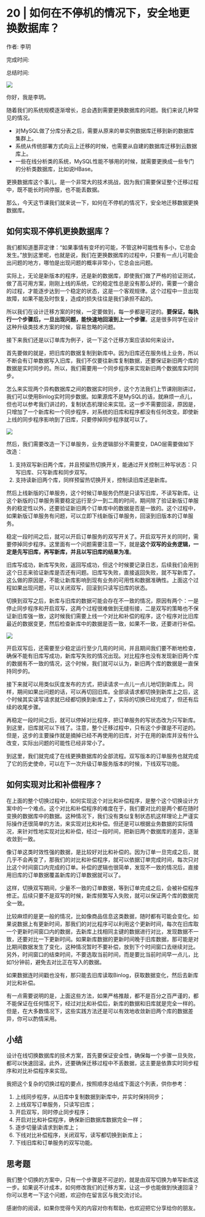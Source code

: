 # 20 \| 如何在不停机的情况下，安全地更换数据库？

作者: 李玥

完成时间:

总结时间:

![](<https://static001.geekbang.org/resource/image/02/93/023e724a40bd6c470a92d32fa2a24c93.jpg>)

<audio><source src="https://static001.geekbang.org/resource/audio/3e/8c/3e831695f95ca084d076ad803f05c68c.mp3" type="audio/mpeg"></audio>

你好，我是李玥。

随着我们的系统规模逐渐增长，总会遇到需要更换数据库的问题。我们来说几种常见的情况。

- 对MySQL做了分库分表之后，需要从原来的单实例数据库迁移到新的数据库集群上。
- 系统从传统部署方式向云上迁移的时候，也需要从自建的数据库迁移到云数据库上。
- 一些在线分析类的系统，MySQL性能不够用的时候，就需要更换成一些专门的分析类数据库，比如说HBase。

<!-- -->

更换数据库这个事儿，是一个非常大的技术挑战，因为我们需要保证整个迁移过程中，既不能长时间停服，也不能丢数据。

那么，今天这节课我们就来说一下，如何在不停机的情况下，安全地迁移数据更换数据库。

## 如何实现不停机更换数据库？

我们都知道墨菲定律：“如果事情有变坏的可能，不管这种可能性有多小，它总会发生。”放到这里呢，也就是说，我们在更换数据库的过程中，只要有一点儿可能会出问题的地方，哪怕是出现问题的概率非常小，它总会出问题。

实际上，无论是新版本的程序，还是新的数据库，即使我们做了严格的验证测试，做了高可用方案，刚刚上线的系统，它的稳定性总是没有那么好的，需要一个磨合的过程，才能逐步达到一个稳定的状态，这是一个客观规律。这个过程中一旦出现故障，如果不能及时恢复，造成的损失往往是我们承担不起的。

<!-- [[[read_end]]] -->

所以我们在设计迁移方案的时候，一定要做到，每一步都是可逆的。**要保证，每执行一个步骤后，一旦出现问题，能快速地回滚到上一个步骤**。这是很多同学在设计这种升级类技术方案的时候，容易忽略的问题。

接下来我们还是以订单库为例子，说一下这个迁移方案应该如何来设计。

首先要做的就是，把旧库的数据复制到新库中。因为旧库还在服务线上业务，所以不断会有订单数据写入旧库，我们不仅要往新库复制数据，还要保证新旧两个库的数据是实时同步的。所以，我们需要用一个同步程序来实现新旧两个数据库实时同步。

怎么来实现两个异构数据库之间的数据实时同步，这个方法我们上节课刚刚讲过，我们可以使用Binlog实时同步数据。如果源库不是MySQL的话，就麻烦一点儿，但也可以参考我们讲过的，复制状态机理论来实现。这一步不需要回滚，原因是，只增加了一个新库和一个同步程序，对系统的旧库和程序都没有任何改变。即使新上线的同步程序影响到了旧库，只要停掉同步程序就可以了。

![](<https://static001.geekbang.org/resource/image/ba/58/ba2a44c70d4766b281107f4134fe9d58.jpg?wh=1720*929>)

然后，我们需要改造一下订单服务，业务逻辑部分不需要变，DAO层需要做如下改造：

1. 支持双写新旧两个库，并且预留热切换开关，能通过开关控制三种写状态：只写旧库、只写新库和同步双写。
2. 支持读新旧两个库，同样预留热切换开关，控制读旧库还是新库。

<!-- -->

然后上线新版的订单服务，这个时候订单服务仍然是只读写旧库，不读写新库。让这个新版的订单服务需要稳定运行至少一到二周的时间，期间除了验证新版订单服务的稳定性以外，还要验证新旧两个订单库中的数据是否是一致的。这个过程中，如果新版订单服务有问题，可以立即下线新版订单服务，回滚到旧版本的订单服务。

稳定一段时间之后，就可以开启订单服务的双写开关了。开启双写开关的同时，需要停掉同步程序。这里面有一个问题需要注意一下，就是**这个双写的业务逻辑，一定是先写旧库，再写新库，并且以写旧库的结果为准**。

旧库写成功，新库写失败，返回写成功，但这个时候要记录日志，后续我们会用到这个日志来验证新库是否还有问题。旧库写失败，直接返回失败，就不写新库了。这么做的原因是，不能让新库影响到现有业务的可用性和数据准确性。上面这个过程如果出现问题，可以关闭双写，回滚到只读写旧库的状态。

切换到双写之后，新库与旧库的数据可能会存在不一致的情况，原因有两个：一是停止同步程序和开启双写，这两个过程很难做到无缝衔接，二是双写的策略也不保证新旧库强一致，这时候我们需要上线一个对比和补偿的程序，这个程序对比旧库最近的数据变更，然后检查新库中的数据是否一致，如果不一致，还要进行补偿。

![](<https://static001.geekbang.org/resource/image/e0/ce/e0c3864866fe1ff3408e2589669b62ce.jpg?wh=1654*1099>)

开启双写后，还需要至少稳定运行至少几周的时间，并且期间我们要不断地检查，确保不能有旧库写成功，新库写失败的情况出现。对比程序也没有发现新旧两个库的数据有不一致的情况，这个时候，我们就可以认为，新旧两个库的数据是一直保持同步的。

接下来就可以用类似灰度发布的方式，把读请求一点儿一点儿地切到新库上。同样，期间如果出问题的话，可以再切回旧库。全部读请求都切换到新库上之后，这个时候其实读写请求就已经都切换到新库上了，实际的切换已经完成了，但还有后续的收尾步骤。

再稳定一段时间之后，就可以停掉对比程序，把订单服务的写状态改为只写新库。到这里，旧库就可以下线了。注意，整个迁移过程中，只有这个步骤是不可逆的。但是，这步的主要操作就是摘掉已经不再使用的旧库，对于在用的新库并没有什么改变，实际出问题的可能性已经非常小了。

到这里，我们就完成了在线更换数据库的全部流程。双写版本的订单服务也就完成了它的历史使命，可以在下一次升级订单服务版本的时候，下线双写功能。

## 如何实现对比和补偿程序？

在上面的整个切换过程中，如何实现这个对比和补偿程序，是整个这个切换设计方案中的一个难点。这个对比和补偿程序的难度在于，我们要对比的是两个都在随时变换的数据库中的数据。这种情况下，我们没有类似复制状态机这样理论上严谨实际操作还很简单的方法，来实现对比和补偿。但还是可以根据业务数据的实际情况，来针对性地实现对比和补偿，经过一段时间，把新旧两个数据库的差异，逐渐收敛到一致。

像订单这类时效性强的数据，是比较好对比和补偿的。因为订单一旦完成之后，就几乎不会再变了，那我们的对比和补偿程序，就可以依据订单完成时间，每次只对比这个时间窗口内完成的订单。补偿的逻辑也很简单，发现不一致的情况后，直接用旧库的订单数据覆盖新库的订单数据就可以了。

这样，切换双写期间，少量不一致的订单数据，等到订单完成之后，会被补偿程序修正。后续只要不是双写的时候，新库频繁写入失败，就可以保证两个库的数据完全一致。

比较麻烦的是更一般的情况，比如像商品信息这类数据，随时都有可能会变化。如果说数据上有更新时间，那我们的对比程序可以利用这个更新时间，每次在旧库取一个更新时间窗口内的数据，去新库上找相同主键的数据进行对比，发现数据不一致，还要对比一下更新时间。如果新库数据的更新时间晚于旧库数据，那可能是对比期间数据发生了变化，这种情况暂时不要补偿，放到下个时间窗口去继续对比。另外，时间窗口的结束时间，不要选取当前时间，而是要比当前时间早一点儿，比如1分钟前，避免去对比正在写入的数据。

如果数据连时间戳也没有，那只能去旧库读取Binlog，获取数据变化，然后去新库对比和补偿。

有一点需要说明的是，上面这些方法，如果严格推敲，都不是百分之百严谨的，都不能保证在任何情况下，经过对比和补偿后，新库的数据和旧库就是完全一样的。但是，在大多数情况下，这些实践方法还是可以有效地收敛新旧两个库的数据差异，你可以酌情采用。

## 小结

设计在线切换数据库的技术方案，首先要保证安全性，确保每一个步骤一旦失败，都可以快速回滚。此外，还要确保迁移过程中不丢数据，这主要是依靠实时同步程序和对比补偿程序来实现。

我把这个复杂的切换过程的要点，按照顺序总结成下面这个列表，供你参考：

1. 上线同步程序，从旧库中复制数据到新库中，并实时保持同步；
2. 上线双写订单服务，只读写旧库；
3. 开启双写，同时停止同步程序；
4. 开启对比和补偿程序，确保新旧数据库数据完全一样；
5. 逐步切量读请求到新库上；
6. 下线对比补偿程序，关闭双写，读写都切换到新库上；
7. 下线旧库和订单服务的双写功能。

<!-- -->

## 思考题

我们整个切换的方案中，只有一个步骤是不可逆的，就是由双写切换为单写新库这一步。如果说不计成本，如何修改我们的迁移方案，让这一步也能做到快速回滚？你可以思考一下这个问题，欢迎你在留言区与我交流讨论。

感谢你的阅读，如果你觉得今天的内容对你有帮助，也欢迎把它分享给你的朋友。

